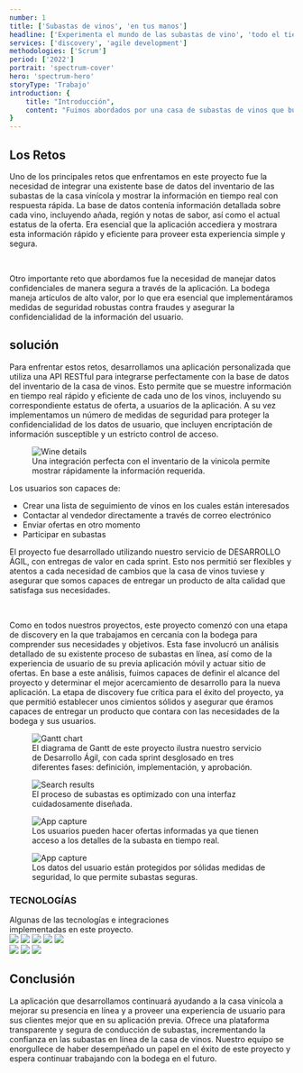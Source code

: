 ```yaml
---
number: 1
title: ['Subastas de vinos', 'en tus manos']
headline: ['Experimenta el mundo de las subastas de vino', 'todo el tiempo, en todo lugar.']
services: ['discovery', 'agile development']
methodologies: ['Scrum']
period: ['2022']
portrait: 'spectrum-cover'
hero: 'spectrum-hero'
storyType: 'Trabajo'
introduction: {
    title: "Introducción",
    content: "Fuimos abordados por una casa de subastas de vinos que buscaba mejorar su presencia en línea con el desarrollo de una aplicación móvil para sus subastas. La casa vinícola tenía una exitosa trayectoria como anfitrión de subastas en línea en su sitio web, por lo que reconoció el potencial de crecimiento que provee una aplicación móvil dedicada a sus usuarios. Una anterior aplicación móvil con la que ellos contaban estaba pobremente diseñada, lenta y proveía una pobre experiencia de usuario, llevando a una baja tasa de uso. La meta del proyecto fue crear una app que permitiera a los usuarios navegar y hacer una oferta en vinos desde sus celulares con una experiencia de usuario simple y segura."
}
---
```


<div>
    <h2>Los Retos</h2>
    <p>Uno de los principales retos que enfrentamos en este proyecto fue la necesidad de integrar una existente base de datos del inventario de las subastas de la casa vinícola y mostrar la información en tiempo real con respuesta rápida. La base de datos contenía información detallada sobre cada vino, incluyendo añada, región y notas de sabor, así como el actual estatus de la oferta. Era esencial que la aplicación accediera y mostrara esta información rápido y eficiente para proveer esta experiencia simple y segura.</p>
    <br/>
    <p>Otro importante reto que abordamos fue la necesidad de manejar datos confidenciales de manera segura a través de la aplicación. La bodega maneja artículos de alto valor, por lo que era esencial que implementáramos medidas de seguridad robustas contra fraudes y asegurar la confidencialidad de la información del usuario.</p>
</div>
<div>
    <h2>solución</h2>
    <p>Para enfrentar estos retos, desarrollamos una aplicación personalizada que utiliza una API RESTful para integrarse perfectamente con la base de datos del inventario de la casa de vinos. Esto permite que se muestre información en tiempo real rápido y eficiente de cada uno de los vinos, incluyendo su correspondiente estatus de oferta, a usuarios de la aplicación. A su vez implementamos un número de medidas de seguridad para proteger la confidencialidad de los datos de usuario, que incluyen encriptación de información susceptible y un estricto control de acceso.</p>
</div>
<div class="story_story__mainContent__solutionGrid__gf19L story_story__mainContent__2cGrid__aNFn8">
    <figure>
         <div class="story_story__mainContent__gifContainer__XPvMb">
            <img src="/work/wine-details.gif" alt="Wine details"/>
        </div>
        <figcaption class="story_story__mainContent__gridCaption__8kiY6 story_story__mainContent__caption__IQRnS">Una integración perfecta con el inventario de la vinicola permite mostrar rápidamente la información requerida.</figcaption>
    </figure>  
    <div>
        <span>Los usuarios son capaces de:</span>
        <ul>
        <li>Crear una lista de seguimiento de vinos en los cuales están interesados</li>
        <li>Contactar al vendedor directamente a través de correo electrónico</li>
        <li>Enviar ofertas en otro momento</li>
        <li>Participar en subastas</li>
        </ul>
    </div>    
</div>
<div>
    <p>El proyecto fue desarrollado utilizando nuestro servicio de DESARROLLO ÁGIL, con entregas de valor en cada sprint. Esto nos permitió ser flexibles y atentos a cada necesidad de cambios que la casa de vinos tuviese y asegurar que somos capaces de entregar un producto de alta calidad que satisfaga sus necesidades.</p>
    <br/>
    <p>Como en todos nuestros proyectos, este proyecto comenzó con una etapa de discovery en la que trabajamos en cercanía con la bodega para comprender sus necesidades y objetivos. Esta fase involucró un análisis detallado de su existente proceso de subastas en línea, así como de la experiencia de usuario de su previa aplicación móvil y actuar sitio de ofertas. En base a este análisis, fuimos capaces de definir el alcance del proyecto y determinar el mejor acercamiento de desarrollo para la nueva aplicación. La etapa de discovery fue crítica para el éxito del proyecto, ya que permitió establecer unos cimientos sólidos y asegurar que éramos capaces de entregar un producto que contara con las necesidades de la bodega y sus usuarios.</p>
</div>
<div class="story_story__mainContent__gantt__TErEp">
    <figure>
        <img src="/work/project-chart-es.jpg" alt="Gantt chart"/>
        <figcaption class="story_story__mainContent__caption__IQRnS">El diagrama de Gantt de este proyecto ilustra nuestro servicio de Desarrollo Ágil, con cada sprint desglosado en tres diferentes fases: definición, implementación, y aprobación.</figcaption>
    </figure>
</div>
<div>
    <figure>
        <div class="story_story__mainContent__gifContainer__XPvMb">
            <img src="/work/search-result.gif" alt="Search results"/>
        </div>
        <figcaption class="story_story__mainContent__caption__IQRnS">El proceso de subastas es optimizado con una interfaz cuidadosamente diseñada.</figcaption>
    </figure>    
</div>
<div class="story_story__mainContent__imagesGrid__NKnam story_story__mainContent__2cGrid__aNFn8">
    <figure>
        <img src="/work/store-spectrum.jpg" alt="App capture"/>
        <figcaption class="story_story__mainContent__gridCaption__8kiY6 story_story__mainContent__caption__IQRnS">Los usuarios pueden hacer ofertas informadas ya que tienen acceso a los detalles de la subasta en tiempo real.</figcaption>
    </figure>
    <figure>
        <img src="/work/cart-spectrum.jpg" alt="App capture"/>
        <figcaption class="story_story__mainContent__gridCaption__8kiY6 story_story__mainContent__caption__IQRnS">Los datos del usuario están protegidos por sólidas medidas de seguridad, lo que permite subastas seguras.</figcaption>
    </figure>
</div>
<div class="story_story__mainContent__technologies__v5XXm">
    <div>
        <h3>TECNOLOGÍAS</h3>
        <span>Algunas de las tecnologías e integraciones<br/>implementadas en este proyecto.</span>
    </div>   
    <div class="story_story__mainContent__technologies__images__6NSg5">
        <div>
            <img src="/technologies/html.svg"/>
            <img src="/technologies/css.svg"/>
            <img src="/technologies/javascript.svg"/>
            <img src="/technologies/vue.svg"/>
            <img src="/technologies/sass.svg"/>
        </div>
        <div>
            <img src="/technologies/chat.svg"/>
            <img src="/technologies/cordova.png"/>
            <img src="/technologies/nodejs.svg"/>
        </div>
    </div>     
</div>
<div>
    <h2>Conclusión</h2>
    <p>La aplicación que desarrollamos continuará ayudando a la casa vinícola a mejorar su presencia en línea y a proveer una experiencia de usuario para sus clientes mejor que en su aplicación previa. Ofrece una plataforma transparente y segura de conducción de subastas, incrementando la confianza en las subastas en línea de la casa de vinos. Nuestro equipo se enorgullece de haber desempeñado un papel en el éxito de este proyecto y espera continuar trabajando con la bodega en el futuro.</p>
</div>